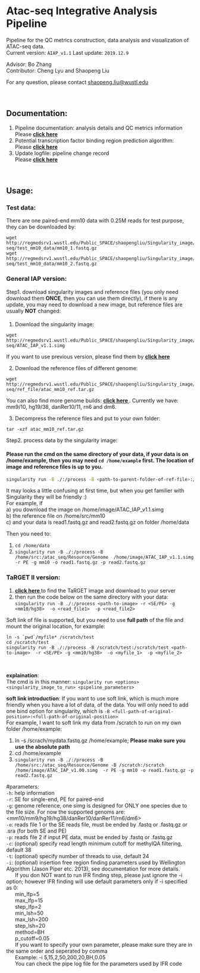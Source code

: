 # Atac-seq Integrative Analysis Pipeline  
Pipeline for the QC metrics construction, data analysis and visualization of ATAC-seq data.  
Current version: `AIAP_v1.1`
Last update: `2019.12.9`   

Advisor: Bo Zhang  
Contributor: Cheng Lyu and Shaopeng Liu  

For any question, please contact shaopeng.liu@wustl.edu  
<br><br>
## Documentation:  
1. Pipeline documentation: analysis details and QC metrics information  
Please **[ click here ](https://github.com/Zhang-lab/ATAC-seq_QC_analysis/blob/master/documents/Documentation.md)**  
2. Potential transcription factor binding region prediction algorithm:   
Please **[ click here ](https://github.com/Zhang-lab/ATAC-seq_QC_analysis/blob/master/documents/ifr_documentation.md)**  
3. Update logfile: pipeline change record  
Please **[ click here](https://github.com/Zhang-lab/ATAC-seq_QC_analysis/blob/master/documents/update_log.md)**  
<br><br>
## Usage:  
### Test data:  
There are one paired-end mm10 data with 0.25M reads for test purpose, they can be downloaded by:  
```
wget http://regmedsrv1.wustl.edu/Public_SPACE/shaopengliu/Singularity_image/atac-seq/test_mm10_data/mm10_1.fastq.gz
wget http://regmedsrv1.wustl.edu/Public_SPACE/shaopengliu/Singularity_image/atac-seq/test_mm10_data/mm10_2.fastq.gz
```

 
### General IAP version:   
Step1. download singularity images and reference files (you only need download them **ONCE**, then you can use them directly), if there is any update, you may need to download a new image, but reference files are usually **NOT** changed:  
####  
1. Download the singularity image:
```
wget http://regmedsrv1.wustl.edu/Public_SPACE/shaopengliu/Singularity_image/atac-seq/ATAC_IAP_v1.1.simg
```
If you want to use previous version, please find them by **[ click here ](http://regmedsrv1.wustl.edu/Public_SPACE/shaopengliu/Singularity_image/atac-seq/)**

2. Download the reference files of different genome:
```
wget http://regmedsrv1.wustl.edu/Public_SPACE/shaopengliu/Singularity_image/atac-seq/ref_file/atac_mm10_ref.tar.gz
```
You can also find more genome builds: **[ click here ](http://regmedsrv1.wustl.edu/Public_SPACE/shaopengliu/Singularity_image/atac-seq/ref_file/)**. Currently we have: mm9/10, hg19/38, danRer10/11, rn6 and dm6.

3. Decompress the reference files and put to your own folder:
```
tar -xzf atac_mm10_ref.tar.gz
```

Step2. process data by the singularity image: 
#### Please run the cmd on the same directory of your data, if your data is on /home/example, then you may need `cd /home/example` first. The location of image and reference files is up to you.    
```bash
singularity run -B ./:/process -B <path-to-parent-folder-of-ref-file>:/atac_seq/Resource/Genome  <path-to-downloaded-image> -r <SE/PE> -g <mm9/mm10/hg38 etc.>  -o <read_file1>  -p <read_file2>  
```
It may looks a little confusing at first time, but when you get familier with Singularity they will be friendly :)  
For example, if  
a) you download the image on /home/image/ATAC_IAP_v1.1.simg  
b) the reference file on /home/src/mm10  
c) and your data is read1.fastq.gz and read2.fastq.gz on folder /home/data  

Then you need to:
1. `cd /home/data` 
2. `singularity run -B ./:/process -B /home/src:/atac_seq/Resource/Genome  /home/image/ATAC_IAP_v1.1.simg  -r PE -g mm10 -o read1.fastq.gz -p read2.fastq.gz`  

### TaRGET II version:  
1. **[ click here ](http://regmedsrv1.wustl.edu/Public_SPACE/shaopengliu/Singularity_image/TaRGET/)** to find the TaRGET image and download to your server  
2. then run the code below on the same directory with your data:  
`singularity run -B ./:/process <path-to-image> -r <SE/PE> -g <mm10/hg38>  -o <read_file1>  -p <read_file2>`  

Soft link of file is supported, but you need to use **full path** of the file and mount the original location, for example:  
```
ln -s `pwd`/myfile* /scratch/test
cd /scratch/test
singularity run -B ./:/process -B /scratch/test:/scratch/test <path-to-image>  -r <SE/PE> -g <mm10/hg38>  -o <myfile_1>  -p <myfile_2>
```  
<br>

**explaination**:  
The cmd is in this manner: `singularity run <options> <singularity_image_to_run> <pipeline_parameters>`  

**soft link introduction**:
If you want to use soft link, which is much more friendly when you have a lot of data, of the data. You will only need to add one bind option for singularity, which is `-B <full-path-of-original-position>:<full-path-of-original-position>`  
For example, I want to soft link my data from /scratch to run on my own folder /home/example:  
1. ln -s /scrach/mydata.fastq.gz /home/example; **Please make sure you use the absolute path**  
2. cd /home/example  
3. `singularity run -B ./:/process -B /home/src:/atac_seq/Resource/Genome -B /scratch:/scratch  /home/image/ATAC_IAP_v1.00.simg  -r PE -g mm10 -o read1.fastq.gz -p read2.fastq.gz`  

#parameters:  
`-h`: help information  
`-r`: SE for single-end, PE for paired-end  
`-g`: genome reference, one simg is designed for ONLY one species due to the file size. For now the supported genoms are: <mm10/mm9/hg19/hg38/danRer10/danRer11/rn6/dm6>  
`-o`: reads file 1 or the SE reads file, must be ended by .fastq or .fastq.gz or .sra (for both SE and PE)  
`-p`: reads file 2 if input PE data, must be ended by .fastq or .fastq.gz  
`-c`: (optional) specify read length minimum cutoff for methylQA filtering, default 38  
`-t`: (optional) specify number of threads to use, default 24  
`-i`: (optional) insertion free region finding parameters used by Wellington Algorithm (Jason Piper etc. 2013), see documentation for more details.  
&nbsp;&nbsp;&nbsp;&nbsp;&nbsp;&nbsp;If you don NOT want to run IFR finding step, please just ignore the -i option; however IFR finding will use default parameters only if -i specified as 0:  
&nbsp;&nbsp;&nbsp;&nbsp;&nbsp;&nbsp;min_lfp=5  
&nbsp;&nbsp;&nbsp;&nbsp;&nbsp;&nbsp;max_lfp=15  
&nbsp;&nbsp;&nbsp;&nbsp;&nbsp;&nbsp;step_lfp=2  
&nbsp;&nbsp;&nbsp;&nbsp;&nbsp;&nbsp;min_lsh=50  
&nbsp;&nbsp;&nbsp;&nbsp;&nbsp;&nbsp;max_lsh=200  
&nbsp;&nbsp;&nbsp;&nbsp;&nbsp;&nbsp;step_lsh=20  
&nbsp;&nbsp;&nbsp;&nbsp;&nbsp;&nbsp;method=BH  
&nbsp;&nbsp;&nbsp;&nbsp;&nbsp;&nbsp;p_cutoff=0.05  
&nbsp;&nbsp;&nbsp;&nbsp;&nbsp;&nbsp;If you want to specify your own parameter, please make sure they are in the same order and seperated by comma  
&nbsp;&nbsp;&nbsp;&nbsp;&nbsp;&nbsp;Example: -i 5,15,2,50,200,20,BH,0.05  
&nbsp;&nbsp;&nbsp;&nbsp;&nbsp;&nbsp;You can check the pipe log file for the parameters used by IFR code  





